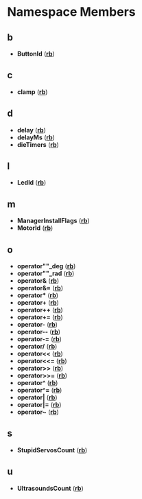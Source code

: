 
# Namespace Members


## b

* **ButtonId** ([**rb**](namespacerb.md))


## c

* **clamp** ([**rb**](namespacerb.md))


## d

* **delay** ([**rb**](namespacerb.md))
* **delayMs** ([**rb**](namespacerb.md))
* **dieTimers** ([**rb**](namespacerb.md))


## l

* **LedId** ([**rb**](namespacerb.md))


## m

* **ManagerInstallFlags** ([**rb**](namespacerb.md))
* **MotorId** ([**rb**](namespacerb.md))


## o

* **operator""\_deg** ([**rb**](namespacerb.md))
* **operator""\_rad** ([**rb**](namespacerb.md))
* **operator&** ([**rb**](namespacerb.md))
* **operator&=** ([**rb**](namespacerb.md))
* **operator\*** ([**rb**](namespacerb.md))
* **operator+** ([**rb**](namespacerb.md))
* **operator++** ([**rb**](namespacerb.md))
* **operator+=** ([**rb**](namespacerb.md))
* **operator-** ([**rb**](namespacerb.md))
* **operator--** ([**rb**](namespacerb.md))
* **operator-=** ([**rb**](namespacerb.md))
* **operator/** ([**rb**](namespacerb.md))
* **operator&lt;&lt;** ([**rb**](namespacerb.md))
* **operator&lt;&lt;=** ([**rb**](namespacerb.md))
* **operator&gt;&gt;** ([**rb**](namespacerb.md))
* **operator&gt;&gt;=** ([**rb**](namespacerb.md))
* **operator^** ([**rb**](namespacerb.md))
* **operator^=** ([**rb**](namespacerb.md))
* **operator|** ([**rb**](namespacerb.md))
* **operator|=** ([**rb**](namespacerb.md))
* **operator~** ([**rb**](namespacerb.md))


## s

* **StupidServosCount** ([**rb**](namespacerb.md))


## u

* **UltrasoundsCount** ([**rb**](namespacerb.md))

